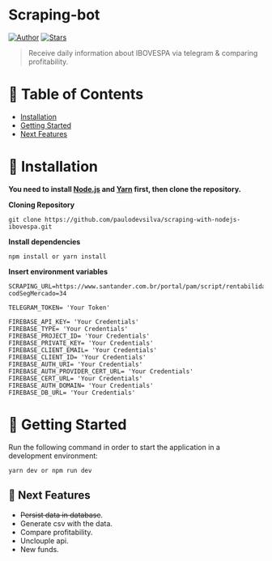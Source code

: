 # Scraping-bot

[![Author](https://img.shields.io/badge/author-paulodevsilva-D54F44?style=flat-square)](https://github.com/paulodevsilva)
[![Stars](https://img.shields.io/github/stars/paulodevsilva/foodfy?color=D54F44&style=flat-square)](https://github.com/paulodevsilva/scraping-with-nodejs-ibovespa)



> Receive daily information about IBOVESPA via telegram & comparing profitability.


# :pushpin: Table of Contents

* [Installation](#construction_worker-installation)
* [Getting Started](#runner-getting-started)
* [Next Features](#rocket-next-features)



# :construction_worker: Installation

**You need to install [Node.js](https://nodejs.org/en/download/) and [Yarn](https://yarnpkg.com/) first, then clone the repository.**

**Cloning Repository**

```
git clone https://github.com/paulodevsilva/scraping-with-nodejs-ibovespa.git

```

**Install dependencies**
``` 
npm install or yarn install
```

**Insert environment variables**

```
SCRAPING_URL=https://www.santander.com.br/portal/pam/script/rentabilidade/RentabilidadeFundosAsset.do?codSegMercado=34

TELEGRAM_TOKEN= 'Your Token'

FIREBASE_API_KEY= 'Your Credentials'
FIREBASE_TYPE= 'Your Credentials'
FIREBASE_PROJECT_ID= 'Your Credentials'
FIREBASE_PRIVATE_KEY= 'Your Credentials'
FIREBASE_CLIENT_EMAIL= 'Your Credentials'
FIREBASE_CLIENT_ID= 'Your Credentials'
FIREBASE_AUTH_URI= 'Your Credentials'
FIREBASE_AUTH_PROVIDER_CERT_URL= 'Your Credentials'
FIREBASE_CERT_URL= 'Your Credentials'
FIREBASE_AUTH_DOMAIN= 'Your Credentials'
FIREBASE_DB_URL= 'Your Credentials'
```

# :runner: Getting Started

Run the following command in order to start the application in a development environment:

```
yarn dev or npm run dev
```


## :rocket: Next Features

- <s>Persist data in database</s>.
- Generate csv with the data.
- Compare profitability.
- Unclouple api.
- New funds.

